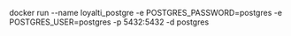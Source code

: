 docker run --name loyalti_postgre -e POSTGRES_PASSWORD=postgres -e POSTGRES_USER=postgres -p 5432:5432 -d postgres
